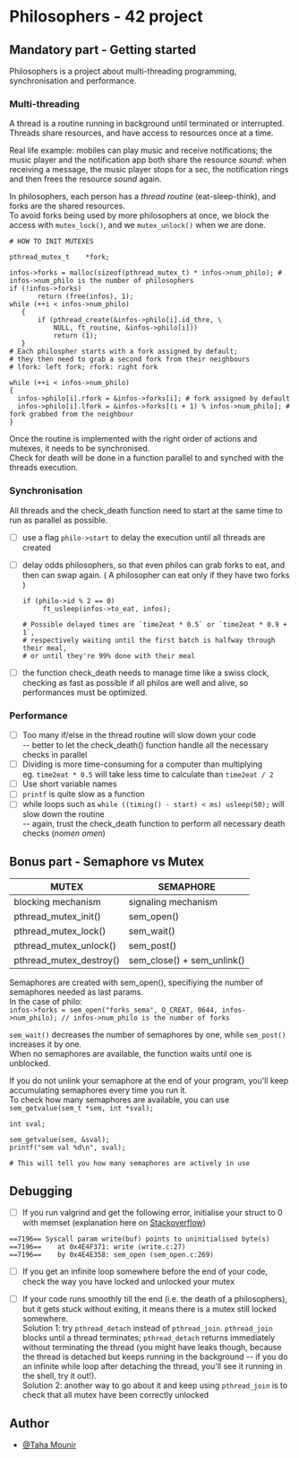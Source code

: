 # Philosophers - 42 project  

## Mandatory part - Getting started  

Philosophers is a project about multi-threading programming, synchronisation and performance.  

### Multi-threading
A thread is a routine running in background until terminated or interrupted.  
Threads share resources, and have access to resources once at a time.  
  
Real life example: mobiles can play music and receive notifications; the music player and the notification app both share the resource _sound_: when receiving a message, the music player stops for a sec, the notification rings and then frees the resource _sound_ again.

In philosophers, each person has a _thread routine_ (eat-sleep-think), and forks are the shared resources.  
To avoid forks being used by more philosophers at once, we block the access with `mutex_lock()`, and we `mutex_unlock()` when we are done.

 ```
 # HOW TO INIT MUTEXES

 pthread_mutex_t	*fork;
 
 infos->forks = malloc(sizeof(pthread_mutex_t) * infos->num_philo); # infos->num_philo is the number of philosophers
 if (!infos->forks)
		return (free(infos), 1);
while (++i < infos->num_philo)
	{
		if (pthread_create(&infos->philo[i].id_thre, \
			NULL, ft_routine, &infos->philo[i]))
			return (1);
	}
# Each philospher starts with a fork assigned by default;
# they then need to grab a second fork from their neighbours
# lfork: left fork; rfork: right fork

while (++i < infos->num_philo)
{
   infos->philo[i].rfork = &infos->forks[i]; # fork assigned by default
   infos->philo[i].lfork = &infos->forks[(i + 1) % infos->num_philo]; # fork grabbed from the neighbour
}
 ```  

Once the routine is implemented with the right order of actions and mutexes, it needs to be synchronised.  
Check for death will be done in a function parallel to and synched with the threads execution.

### Synchronisation
All threads and the check_death function need to start at the same time to run as parallel as possible.

- [ ] use a flag `philo->start` to delay the execution until all threads are created
- [ ] delay odds philosophers, so that even philos can grab forks to eat, and then can swap again. ( A philosopher can eat only if they have two forks ) 

   ```
   if (philo->id % 2 == 0)
		ft_usleep(infos->to_eat, infos);
      
   # Possible delayed times are `time2eat * 0.5` or `time2eat * 0.9 + 1`, 
   # respectively waiting until the first batch is halfway through their meal,
   # or until they're 99% done with their meal  
   ```  


- [ ] the function check_death needs to manage time like a swiss clock, checking as fast as possible if all philos are well and alive, so performances must be optimized.

### Performance

- [ ] Too many if/else in the thread routine will slow down your code  
-- better to let the check_death() function handle all the necessary checks in parallel
- [ ] Dividing is more time-consuming for a computer than multiplying  
eg. `time2eat * 0.5` will take less time to calculate than `time2eat / 2`
- [ ] Use short variable names
- [ ] `printf` is quite slow as a function
- [ ] while loops such as `while ((timing() - start) < ms) usleep(50);` will slow down the routine  
-- again, trust the check_death function to perform all necessary death checks (_nomen omen_)

## Bonus part - Semaphore vs Mutex  

| MUTEX         | SEMAPHORE       |
|--------------| ----------- |
| blocking mechanism | signaling mechanism |
| pthread_mutex_init() | sem_open() |
| pthread_mutex_lock() | sem_wait() |
| pthread_mutex_unlock() | sem_post() |
| pthread_mutex_destroy() | sem_close() + sem_unlink() |  

Semaphores are created with sem_open(), specifiying the number of semaphores needed as last params.  
In the case of philo:  
`infos->forks = sem_open("forks_sema", O_CREAT, 0644, infos->num_philo); // infos->num_philo is the number of forks` 

`sem_wait()` decreases the number of semaphores by one, while `sem_post()` increases it by one.  
When no semaphores are available, the function waits until one is unblocked.  

If you do not unlink your semaphore at the end of your program, you'll keep accumulating semaphores every time you run it.  
To check how many semaphores are available, you can use `sem_getvalue(sem_t *sem, int *sval);`  
```
int sval;
   
sem_getvalue(sem, &sval);
printf("sem val %d\n", sval);
      
# This will tell you how many semaphores are actively in use 
```  

## Debugging

- [ ] If you run valgrind and get the following error, initialise your struct to 0 with memset (explanation here on [Stackoverflow](https://stackoverflow.com/questions/29870357/writing-struct-writebuf-points-to-uninitialised-bytes))

```
==7196== Syscall param write(buf) points to uninitialised byte(s)  
==7196==    at 0x4E4F371: write (write.c:27)  
==7196==    by 0x4E4E358: sem_open (sem_open.c:269)
```

- [ ] If you get an infinite loop somewhere before the end of your code, check the way you have locked and unlocked your mutex  

- [ ] If your code runs smoothly till the end (i.e. the death of a philosophers), but it gets stuck without exiting, it means there is a mutex still locked somewhere.  
Solution 1: try `pthread_detach` instead of `pthread_join`. `pthread_join` blocks until a thread terminates; `pthread_detach` returns immediately without terminating the thread (you might have leaks though, because the thread is detached but keeps running in the background -- if you do an infinite while loop after detaching the thread, you'll see it running in the shell, try it out!).  
Solution 2: another way to go about it and keep using `pthread_join` is to check that all mutex have been correctly unlocked

## Author

- [@Taha Mounir](https://github.com/M4rgs)
